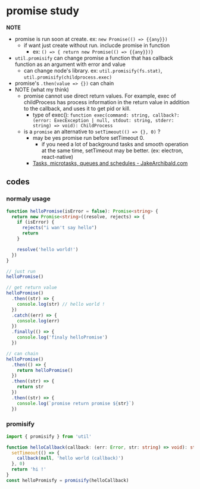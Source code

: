 # promise study

**NOTE**

- promise is run soon at create. ex: `new Promise(() => {{any}})`
  - if want just create without run. inclucde promise in function
    - ex: `() => { return new Promise(() => {{any}})}`
- `util.promisify` can change promise a function that has callback function as an argument with error and value
  - can change node's library. ex: `util.promisify(fs.stat)`, `util.promisify(childprocess.exec)`
- promise's `.then(value => {})` can chain
- NOTE (what my think)
  - promise cannot use direct return values. For example, exec of childProcess has process information in the return value in addition to the callback, and uses it to get pid or kill.
    - type of exec(): `function exec(command: string, callback?: (error: ExecException | null, stdout: string, stderr: string) => void): ChildProcess`
  - is a `promise` an alternative to `setTimeout(() => {}, 0)` ?
    - may be yes promise run before setTimeout 0.
      - if you need a lot of background tasks and smooth operation at the same time, setTimeout may be better. (ex: electron, react-native)
    - [Tasks, microtasks, queues and schedules \- JakeArchibald\.com](https://jakearchibald.com/2015/tasks-microtasks-queues-and-schedules/)

## codes

### normaly usage

```ts
function helloPromise(isError = false): Promise<string> {
  return new Promise<string>((resolve, rejects) => {
    if (isError) {
      rejects("i wan't say hello")
      return
    }

    resolve('hello world!')
  })
}

// just run
helloPromise()

// get return value
helloPromise()
  .then((str) => {
    console.log(str) // hello world !
  })
  .catch((err) => {
    console.log(err)
  })
  .finally(() => {
    console.log('finaly helloPromise')
  })

// can chain
helloPromise()
  .then(() => {
    return helloPromise()
  })
  .then((str) => {
    return str
  })
  .then((str) => {
    console.log(`promise return promise ${str}`)
  })
```

### promisify

```ts
import { promisify } from 'util'

function helloCallback(callback: (err: Error, str: string) => void): string {
  setTimeout(() => {
    callback(null, 'hello world (callback)')
  }, 0)
  return 'hi !'
}
const helloPromisfy = promisify(helloCallback)
```
